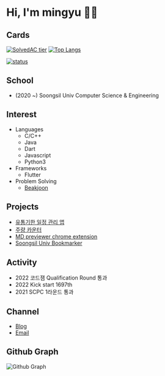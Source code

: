 # Hi, I'm mingyu 👋🏻

## Cards
[![SolvedAC tier](http://mazassumnida.wtf/api/v2/generate_badge?boj=msphere)](https://solved.ac/msphere)
[![Top Langs](https://github-readme-stats.vercel.app/api/top-langs/?username=manguuu&layout=compact&hide=Visual%20Basic)](https://github.com/anuraghazra/github-readme-stats)


[![status](https://github-readme-streak-stats.herokuapp.com/?user=manguuu&)](#)

## School
 - (2020 ~) Soongsil Univ Computer Science & Engineering

## Interest
 - Languages
   - C/C++
   - Java
   - Dart
   - Javascript
   - Python3
 - Frameworks
    - Flutter
 - Problem Solving
   - [Beakjoon](https://www.acmicpc.net/user/msphere)

## Projects
 - [유통기한 일정 관리 앱](https://github.com/manguuu/Refrigirator-App)
 - [주량 카운터](https://github.com/manguuu/howdrink)
 - [MD previewer chrome extension](https://github.com/manguuu/browser-markdown-previewer-plugin)
 - [Soongsil Univ Bookmarker](https://github.com/manguuu/ssu-chrome-extension)

## Activity
 - 2022 코드잼 Qualification Round 통과
 - 2022 Kick start 1697th
 - 2021 SCPC 1라운드 통과

## Channel
 - [Blog](https://mangu.tistory.com/)
 - [Email](mailto:alsrb4298@naver.com)
 
## Github Graph
![Github Graph](https://activity-graph.herokuapp.com/graph?username=manguuu&area=false&theme=xcode&hide_border=true)
